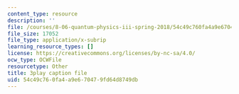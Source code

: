```yaml
---
content_type: resource
description: ''
file: /courses/8-06-quantum-physics-iii-spring-2018/54c49c760fa4a9e670479fd64d8749db_5s6rUYpVYjg.srt
file_size: 17052
file_type: application/x-subrip
learning_resource_types: []
license: https://creativecommons.org/licenses/by-nc-sa/4.0/
ocw_type: OCWFile
resourcetype: Other
title: 3play caption file
uid: 54c49c76-0fa4-a9e6-7047-9fd64d8749db
---
```

